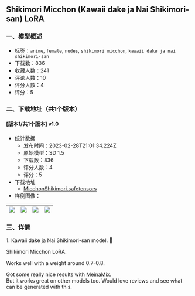 ## Shikimori Micchon (Kawaii dake ja Nai Shikimori-san) LoRA
### 一、模型概述

- 标签：`anime`, `female`, `nudes`, `shikimori micchon`, `kawaii dake ja nai shikimori-san`
- 下载数：836
- 收藏人数：241
- 评论人数：10
- 评分人数：4
- 评分：5

### 二、下载地址（共1个版本）

#### [版本1/共1个版本] v1.0

- 统计数据
  - 发布时间：2023-02-28T21:01:34.224Z
  - 原始模型：SD 1.5
  - 下载数：836
  - 评分人数：4
  - 评分：5
- 下载地址
  - [MicchonShikimori.safetensors](https://civitai.com/api/download/models/15683)
- 样例图像：

| <img src="https://image.civitai.com/xG1nkqKTMzGDvpLrqFT7WA/578e652d-3690-40b9-28b2-c808038b4a00/width=450/156692.jpeg" /> | <img src="https://image.civitai.com/xG1nkqKTMzGDvpLrqFT7WA/721006c2-cb83-41dd-9e7a-0e8af6a6c100/width=450/156703.jpeg" /> | <img src="https://image.civitai.com/xG1nkqKTMzGDvpLrqFT7WA/cb414cf8-fdce-46c9-fc99-9b34da08f800/width=450/156702.jpeg" /> | <img src="https://image.civitai.com/xG1nkqKTMzGDvpLrqFT7WA/a7c53120-d52e-43f8-7c76-01a1350e9e00/width=450/156701.jpeg" /> |
| ---- | ---- | ---- | ---- |


### 三、详情
<p>1. Kawaii dake ja Nai Shikimori-san model. 💒</p><p>Shikimori Micchon LoRA.</p><p>Works well with a weight around 0.7-0.8.</p><p>Got some really nice results with <a target="_blank" rel="ugc" href="https://civitai.com/models/7240/meinamix">MeinaMix.</a><br />But it works great on other models too. Would love reviews and see what can be generated with this.</p><p></p><p></p>